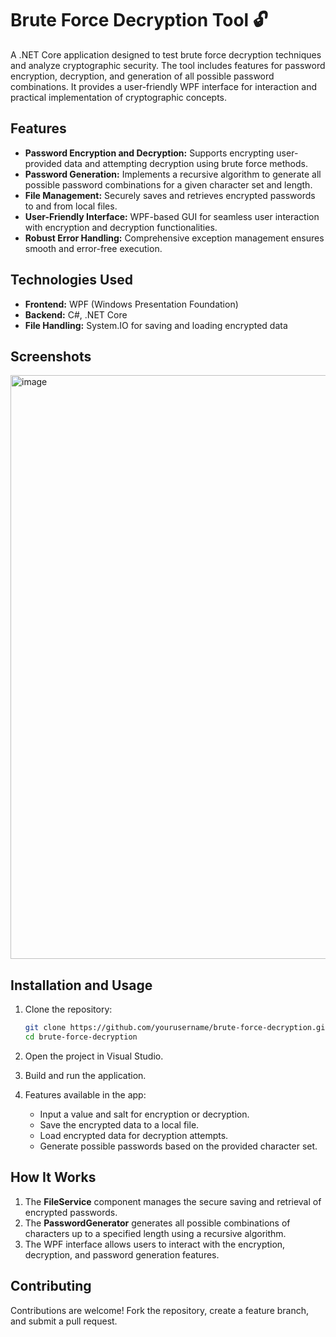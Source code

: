 

# Brute Force Decryption Tool 🔓  

A .NET Core application designed to test brute force decryption techniques and analyze cryptographic security. The tool includes features for password encryption, decryption, and generation of all possible password combinations. It provides a user-friendly WPF interface for interaction and practical implementation of cryptographic concepts.  

## Features  
- **Password Encryption and Decryption:** Supports encrypting user-provided data and attempting decryption using brute force methods.  
- **Password Generation:** Implements a recursive algorithm to generate all possible password combinations for a given character set and length.  
- **File Management:** Securely saves and retrieves encrypted passwords to and from local files.  
- **User-Friendly Interface:** WPF-based GUI for seamless user interaction with encryption and decryption functionalities.  
- **Robust Error Handling:** Comprehensive exception management ensures smooth and error-free execution.  

## Technologies Used  
- **Frontend:** WPF (Windows Presentation Foundation)  
- **Backend:** C#, .NET Core  
- **File Handling:** System.IO for saving and loading encrypted data  

## Screenshots  
 <img width="934" alt="image" src="https://github.com/user-attachments/assets/bed402a7-eaed-4563-aabc-ac046518096a">



## Installation and Usage  

1. Clone the repository:  
   ```bash  
   git clone https://github.com/yourusername/brute-force-decryption.git  
   cd brute-force-decryption  
   ```  

2. Open the project in Visual Studio.  

3. Build and run the application.  

4. Features available in the app:  
   - Input a value and salt for encryption or decryption.  
   - Save the encrypted data to a local file.  
   - Load encrypted data for decryption attempts.  
   - Generate possible passwords based on the provided character set.  

## How It Works  
1. The **FileService** component manages the secure saving and retrieval of encrypted passwords.  
2. The **PasswordGenerator** generates all possible combinations of characters up to a specified length using a recursive algorithm.  
3. The WPF interface allows users to interact with the encryption, decryption, and password generation features.  

## Contributing  
Contributions are welcome! Fork the repository, create a feature branch, and submit a pull request.  

 
  

